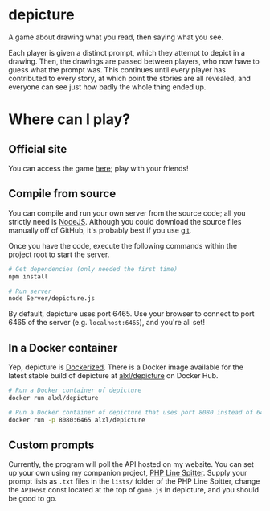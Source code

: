 # depicture
A game about drawing what you read, then saying what you see.

Each player is given a distinct prompt, which they attempt to depict in a drawing. Then, the drawings are passed between players, who now have to guess what the prompt was. This continues until every player has contributed to every story, at which point the stories are all revealed, and everyone can see just how badly the whole thing ended up.

# Where can I play?
## Official site
You can access the game [here](http://depicture.itsalxl.com); play with your friends!
## Compile from source
You can compile and run your own server from the source code; all you strictly need is [NodeJS](https://nodejs.org/). Although you could download the source files manually off of GitHub, it's probably best if you use [git](https://git-scm.com/).

Once you have the code, execute the following commands within the project root to start the server.
```sh
# Get dependencies (only needed the first time)
npm install

# Run server
node Server/depicture.js
```
By default, depicture uses port 6465. Use your browser to connect to port 6465 of the server (e.g. `localhost:6465`), and you're all set!

## In a Docker container
Yep, depicture is [Dockerized](https://www.docker.com/). There is a Docker image available for the latest stable build of depicture at [alxl/depicture](https://hub.docker.com/repository/docker/alxl/depicture) on Docker Hub.
```sh
# Run a Docker container of depicture
docker run alxl/depicture

# Run a Docker container of depicture that uses port 8080 instead of 6465
docker run -p 8080:6465 alxl/depicture
```

## Custom prompts
Currently, the program will poll the API hosted on my website. You can set up your own using my companion project, [PHP Line Spitter](https://github.com/ItsAlxl/PHP-Line-Spitter). Supply your prompt lists as `.txt` files in the `lists/` folder of the PHP Line Spitter, change the `APIHost` const located at the top of `game.js` in depicture, and you should be good to go.
